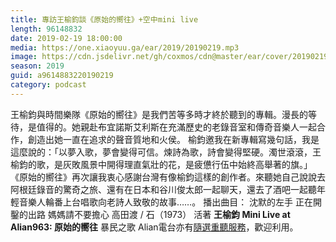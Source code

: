 ```yaml
---
title: 專訪王榆鈞談《原始的嚮往》+空中mini live
length: 96148832
date: 2019-02-19 18:00:00
media: https://one.xiaoyuu.ga/ear/2019/20190219.mp3
image: https://cdn.jsdelivr.net/gh/coxmos/cdn@master/ear/cover/20190219.jpeg
season: 2019
guid: a9614883220190219
category: podcast
---
```


王榆鈞與時間樂隊《原始的嚮往》是我們苦等多時才終於聽到的專輯。漫長的等待，是值得的。她親赴布宜諾斯艾利斯在充滿歷史的老錄音室和傳奇音樂人一起合作，創造出她一直在追求的聲音質地和火侯。
榆鈞邀我在新專輯寫幾句話，我是這麼說的：「以夢入歌，夢會變得可信。煉詩為歌，詩會變得堅硬。濁世滾滾，王榆鈞的歌，是灰敗風景中開得理直氣壯的花，是疲憊行伍中始終高舉著的旗。」
《原始的嚮往》再次讓我衷心感謝台灣有像榆鈞這樣的創作者。來聽她自己說說去阿根廷錄音的驚奇之旅、還有在日本和谷川俊太郎一起聊天，還去了酒吧一起聽年輕音樂人輪番上台唱歌向老詩人致敬的故事……。
播出曲目：
沈默的左手
正在開鑿的出路
媽媽請不要擔心
高田渡 / 石（1973）
活著
<strong>王榆鈞 Mini Live at Alian963: 
原始的嚮往</strong>
暴民之歌
Alian電台亦有<a href="http://alian963.ipcf.org.tw/programs_view.php">隨選重聽服務</a>，歡迎利用。

